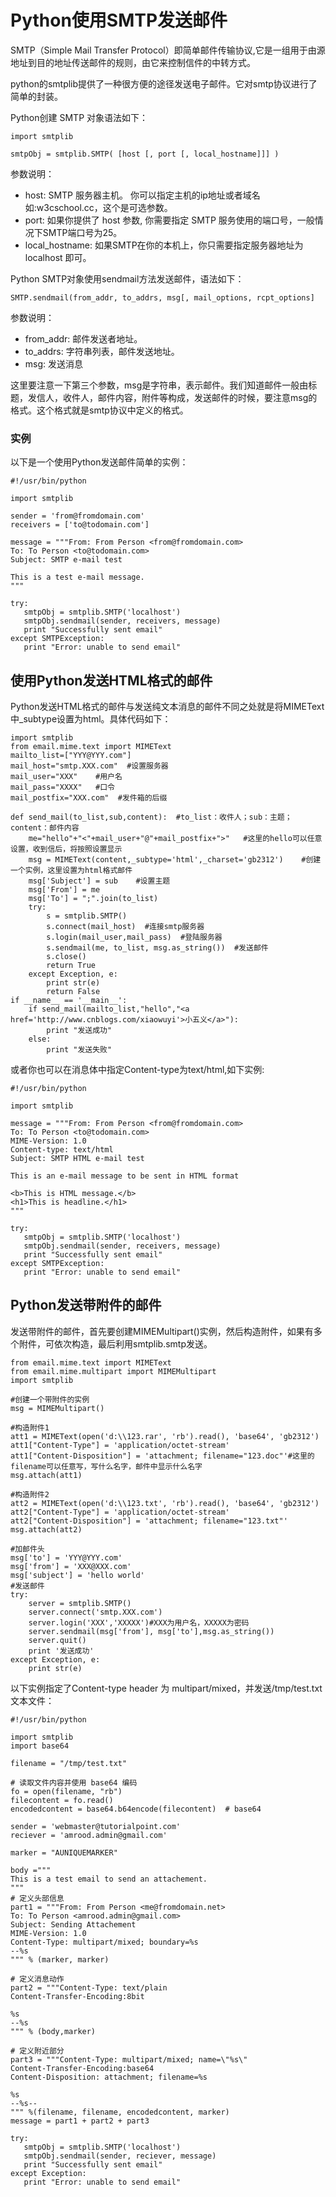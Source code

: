 
# Python使用SMTP发送邮件

SMTP（Simple Mail Transfer Protocol）即简单邮件传输协议,它是一组用于由源地址到目的地址传送邮件的规则，由它来控制信件的中转方式。

python的smtplib提供了一种很方便的途径发送电子邮件。它对smtp协议进行了简单的封装。

Python创建 SMTP 对象语法如下：

```
import smtplib

smtpObj = smtplib.SMTP( [host [, port [, local_hostname]]] )

```

参数说明：

*   host: SMTP 服务器主机。 你可以指定主机的ip地址或者域名如:w3cschool.cc，这个是可选参数。
*   port: 如果你提供了 host 参数, 你需要指定 SMTP 服务使用的端口号，一般情况下SMTP端口号为25。
*   local_hostname: 如果SMTP在你的本机上，你只需要指定服务器地址为 localhost 即可。

Python SMTP对象使用sendmail方法发送邮件，语法如下：

```
SMTP.sendmail(from_addr, to_addrs, msg[, mail_options, rcpt_options]

```

参数说明：

*   from_addr: 邮件发送者地址。
*   to_addrs: 字符串列表，邮件发送地址。
*   msg: 发送消息

这里要注意一下第三个参数，msg是字符串，表示邮件。我们知道邮件一般由标题，发信人，收件人，邮件内容，附件等构成，发送邮件的时候，要注意msg的格式。这个格式就是smtp协议中定义的格式。

### 实例

以下是一个使用Python发送邮件简单的实例：

```
#!/usr/bin/python

import smtplib

sender = 'from@fromdomain.com'
receivers = ['to@todomain.com']

message = """From: From Person <from@fromdomain.com>
To: To Person <to@todomain.com>
Subject: SMTP e-mail test

This is a test e-mail message.
"""

try:
   smtpObj = smtplib.SMTP('localhost')
   smtpObj.sendmail(sender, receivers, message)         
   print "Successfully sent email"
except SMTPException:
   print "Error: unable to send email"

```

## 使用Python发送HTML格式的邮件

Python发送HTML格式的邮件与发送纯文本消息的邮件不同之处就是将MIMEText中_subtype设置为html。具体代码如下：

```
import smtplib  
from email.mime.text import MIMEText  
mailto_list=["YYY@YYY.com"] 
mail_host="smtp.XXX.com"  #设置服务器
mail_user="XXX"    #用户名
mail_pass="XXXX"   #口令 
mail_postfix="XXX.com"  #发件箱的后缀

def send_mail(to_list,sub,content):  #to_list：收件人；sub：主题；content：邮件内容
    me="hello"+"<"+mail_user+"@"+mail_postfix+">"   #这里的hello可以任意设置，收到信后，将按照设置显示
    msg = MIMEText(content,_subtype='html',_charset='gb2312')    #创建一个实例，这里设置为html格式邮件
    msg['Subject'] = sub    #设置主题
    msg['From'] = me  
    msg['To'] = ";".join(to_list)  
    try:  
        s = smtplib.SMTP()  
        s.connect(mail_host)  #连接smtp服务器
        s.login(mail_user,mail_pass)  #登陆服务器
        s.sendmail(me, to_list, msg.as_string())  #发送邮件
        s.close()  
        return True  
    except Exception, e:  
        print str(e)  
        return False  
if __name__ == '__main__':  
    if send_mail(mailto_list,"hello","<a href='http://www.cnblogs.com/xiaowuyi'>小五义</a>"):  
        print "发送成功"  
    else:  
        print "发送失败"  

```

或者你也可以在消息体中指定Content-type为text/html,如下实例:

```
#!/usr/bin/python

import smtplib

message = """From: From Person <from@fromdomain.com>
To: To Person <to@todomain.com>
MIME-Version: 1.0
Content-type: text/html
Subject: SMTP HTML e-mail test

This is an e-mail message to be sent in HTML format

<b>This is HTML message.</b>
<h1>This is headline.</h1>
"""

try:
   smtpObj = smtplib.SMTP('localhost')
   smtpObj.sendmail(sender, receivers, message)         
   print "Successfully sent email"
except SMTPException:
   print "Error: unable to send email"

```

## Python发送带附件的邮件

发送带附件的邮件，首先要创建MIMEMultipart()实例，然后构造附件，如果有多个附件，可依次构造，最后利用smtplib.smtp发送。

```
from email.mime.text import MIMEText
from email.mime.multipart import MIMEMultipart
import smtplib

#创建一个带附件的实例
msg = MIMEMultipart()

#构造附件1
att1 = MIMEText(open('d:\\123.rar', 'rb').read(), 'base64', 'gb2312')
att1["Content-Type"] = 'application/octet-stream'
att1["Content-Disposition"] = 'attachment; filename="123.doc"'#这里的filename可以任意写，写什么名字，邮件中显示什么名字
msg.attach(att1)

#构造附件2
att2 = MIMEText(open('d:\\123.txt', 'rb').read(), 'base64', 'gb2312')
att2["Content-Type"] = 'application/octet-stream'
att2["Content-Disposition"] = 'attachment; filename="123.txt"'
msg.attach(att2)

#加邮件头
msg['to'] = 'YYY@YYY.com'
msg['from'] = 'XXX@XXX.com'
msg['subject'] = 'hello world'
#发送邮件
try:
    server = smtplib.SMTP()
    server.connect('smtp.XXX.com')
    server.login('XXX','XXXXX')#XXX为用户名，XXXXX为密码
    server.sendmail(msg['from'], msg['to'],msg.as_string())
    server.quit()
    print '发送成功'
except Exception, e:  
    print str(e) 

```

以下实例指定了Content-type header 为 multipart/mixed，并发送/tmp/test.txt 文本文件：

```
#!/usr/bin/python

import smtplib
import base64

filename = "/tmp/test.txt"

# 读取文件内容并使用 base64 编码
fo = open(filename, "rb")
filecontent = fo.read()
encodedcontent = base64.b64encode(filecontent)  # base64

sender = 'webmaster@tutorialpoint.com'
reciever = 'amrood.admin@gmail.com'

marker = "AUNIQUEMARKER"

body ="""
This is a test email to send an attachement.
"""
# 定义头部信息
part1 = """From: From Person <me@fromdomain.net>
To: To Person <amrood.admin@gmail.com>
Subject: Sending Attachement
MIME-Version: 1.0
Content-Type: multipart/mixed; boundary=%s
--%s
""" % (marker, marker)

# 定义消息动作
part2 = """Content-Type: text/plain
Content-Transfer-Encoding:8bit

%s
--%s
""" % (body,marker)

# 定义附近部分
part3 = """Content-Type: multipart/mixed; name=\"%s\"
Content-Transfer-Encoding:base64
Content-Disposition: attachment; filename=%s

%s
--%s--
""" %(filename, filename, encodedcontent, marker)
message = part1 + part2 + part3

try:
   smtpObj = smtplib.SMTP('localhost')
   smtpObj.sendmail(sender, reciever, message)
   print "Successfully sent email"
except Exception:
   print "Error: unable to send email"

```

